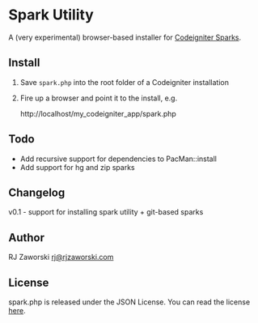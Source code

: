 Spark Utility
=============

A (very experimental) browser-based installer for [Codeigniter Sparks](http://getsparks.org).

Install
-------

1. Save `spark.php` into the root folder of a Codeigniter installation
2. Fire up a browser and point it to the install, e.g.

	http://localhost/my_codeigniter_app/spark.php

Todo
----

* Add recursive support for dependencies to PacMan::install
* Add support for hg and zip sparks
	
Changelog
---------

v0.1 - support for installing spark utility + git-based sparks

Author
------
RJ Zaworski <rj@rjzaworski.com>

License
-------

spark.php is released under the JSON License. You can read the license [here](http://www.json.org/license.html).